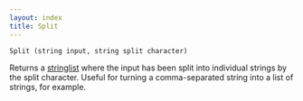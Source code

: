 ```yaml
---
layout: index
title: Split
---
```


    Split (string input, string split character)

Returns a [stringlist](../../../types/stringlist.html) where the input has been split into individual strings by the split character. Useful for turning a comma-separated string into a list of strings, for example.
